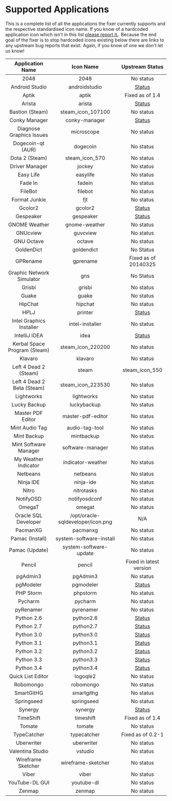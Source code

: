 Supported Applications
================

This is a complete list of all the applications the fixer currently supports and the respective standardised icon name. If you know of a hardcoded application icon which isn't in this list [please report it.](https://github.com/Foggalong/hardcode-fixer/issues). Because the end goal of the fixer is to stop hardcoded icons existing below there are links to any upstream bug reports that exist. Again, if you know of one we don't let us know!

| Application Name | Icon Name | Upstream Status |
| :---------------: | :---------------: | :---------------: |
| 2048 | 2048 | No status |
| Android Studio | androidstudio | [Status](https://code.google.com/p/android/issues/detail?id=67582) |
| Aptik | aptik | Fixed as of 1.4 |
| Arista | arista | [Status](https://github.com/danielgtaylor/arista/issues/164) |
| Bastion (Steam) | steam_icon_107100 | No status |
| Conky Manager | conky-manager | [Status](https://bugs.launchpad.net/conky-manager/+bug/1296810)
| Diagnose Graphics Issues | microscope | No status |
| Dogecoin-qt (AUR) | dogecoin | No status |
| Dota 2 (Steam) | steam_icon_570 | No status |
| Driver Manager | jockey | No status |
| Easy Life | easylife | No status |
| Fade In | fadein | No status |
| FileBot | filebot | No status |
| Format Junkie | fjt | No status |
| Gcolor2 | gcolor2 | [Status](http://sourceforge.net/p/gcolor2/feature-requests/11/)| /usr/share/pixmaps/gcolor2/gcolor2.xpm) |
| Gespeaker | gespeaker | [Status](https://github.com/muflone/gespeaker/issues/49) |
| GNOME Weather | gnome-weather | No status |
| GNUcview | guvcview | No status |
| GNU Octave | octave | No status |
| GoldenDict | goldendict | No Status |
| GPRename | gprename | Fixed as of 20140325 |
| Graphic Network Simulator | gns | No Status |
| Grisbi | grisbi | No status |
| Guake | guake | No status |
| HipChat | hipchat | No status |
| HPLJ | printer | [Status](https://bugs.launchpad.net/ubuntu/+source/foo2zjs/+bug/1299552) |
| Intel Graphics Installer | intel-installer | No status |
| IntelliJ IDEA | idea | [Status](http://youtrack.jetbrains.com/issue/IDEA-122364) | /opt/idea-IC/bin/idea.png)
| Kerbal Space Program (Steam) | steam_icon_220200 | No status |
| Klavaro | klavaro | No status |
| Left 4 Dead 2 (Steam) | steam | steam_icon_550 | No status
| Left 4 Dead 2 Beta (Steam) | steam_icon_223530 | No status
| Lightworks | lightworks | No status
| Lucky Backup | luckybackup | No status
| Master PDF Editor | master-pdf-editor | No status |
| Mint Audio Tag | audio-tag-tool | No status |
| Mint Backup | mintbackup | No status |
| Mint Software Manager | software-manager | No status |
| My Weather Indicator | indicator-weather | No status |
| Netbeans | netbeans | No status |
| Ninja IDE | ninja-ide | No status |
| Nitro | nitrotasks | No status |
| NotifyOSD | notifyosdconf | No status |
| OmegaT | omegat | No status |
| Oracle SQL Developer | /opt/oracle-sqldeveloper/icon.png | N/A |
| PacmanXG | pacmanxg | No status |
| Pamac (Install) | system-software-install | No status |
| Pamac (Update) | system-software-update | No status |
| Pencil | pencil | Fixed in latest version |
| pgAdmin3 | pgAdmin3 | No status |
| pgModeler | pgmodeler | [Status](https://github.com/pgmodeler/pgmodeler/issues/441)
| PHP Storm | phpstorm | No status |
| Pycharm | pycharm | No status |
| pyRenamer | pyrenamer | No status |
| Python 2.6 | python2.6 | [Status](http://bugs.python.org/issue21096)
| Python 2.7 | python2.7 | [Status](http://bugs.python.org/issue21096)
| Python 3.0 | python3.0 | [Status](http://bugs.python.org/issue21096)
| Python 3.1 | python3.1 | [Status](http://bugs.python.org/issue21096)
| Python 3.2 | python3.2 | [Status](http://bugs.python.org/issue21096)
| Python 3.3 | python3.3 | [Status](http://bugs.python.org/issue21096)
| Python 3.4 | python3.4 | [Status](http://bugs.python.org/issue21096)
| Quick List Editor | logoqle2 | No status |
| Robomongo | robomongo | No status |
| SmartGitHG | smartgithg | No status |
| Springseed | springseed | No status |
| Synergy | synergy | [Status](http://synergy-foss.org/spit/issues/details/3971/#)
| TimeShift | timeshift | Fixed as of 1.4 |
| Tomate | tomate | No status |
| TypeCatcher | typecatcher | Fixed as of 0.2-1 |
| Uberwriter | uberwriter | No status |
| Valentina Studio | vstudio | No status |
| Wireframe Sketcher | wireframe-sketcher | No status |
| Viber | viber | No status |
| YouTube-DL GUI | youtube-dl | No status |
| Zenmap | zenmap | No status |